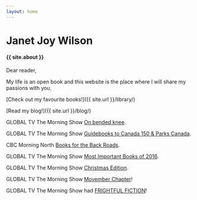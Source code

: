 ```yaml
---
layout: home
---
```


# Janet Joy Wilson

#### {{ site.about }}

Dear reader,

My life is an open book and this website is the place where I will share my passions with you.

[Check out my favourite books!]({{ site.url }}/library/)

[Read my blog!]({{ site.url }}/blog/)

<i class="fa fa-television" aria-hidden="true"></i> GLOBAL TV The Morning Show [On bended knee](http://globalnews.ca/video/3256555/must-read-books-for-february).

<i class="fa fa-television" aria-hidden="true"></i> GLOBAL TV The Morning Show [Guidebooks to Canada 150 & Parks Canada](http://globalnews.ca/video/3164714/books-to-celebrate-canadas-150th-birthday).

<i class="fa fa-microphone" aria-hidden="true"></i> CBC Morning North [Books for the Back Roads](http://www.cbc.ca/player/play/825912899683/ ).

<i class="fa fa-television" aria-hidden="true"></i> GLOBAL TV The Morning Show [Most Important Books of 2016](http://globalnews.ca/video/3140646/the-books-that-mattered-most-in-2016).

<i class="fa fa-television" aria-hidden="true"></i> GLOBAL TV The Morning Show [Christmas Edition](http://globalnews.ca/video/3114651/holiday-book-guide-with-janet-joy-wilson).

<i class="fa fa-television" aria-hidden="true"></i> GLOBAL TV The Morning Show [Movember Chapter](http://globalnews.ca/video/3088642/movember-themed-books-that-bring-awareness-to-mens-health)!

<i class="fa fa-television" aria-hidden="true"></i> GLOBAL TV The Morning Show had [FRIGHTFUL FICTION](http://globalnews.ca/video/3015433/the-best-spooky-books-to-read-this-month )!
